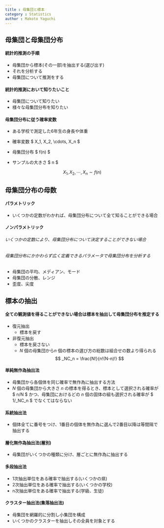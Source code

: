```yaml
---
title : 母集団と標本
category : Statistics
author : Makoto Yaguchi
---
```


## 母集団と母集団分布

#### 統計的推測の手順
- 母集団から標本(その一部)を抽出する(選び出す)
- それを分析する
- 母集団について推測をする
#### 統計的推測において知りたいこと
- 母集団について知りたい
- 様々な母集団分布を知りたい
#### 母集団分布に従う確率変数
- ある学校で測定した6年生の身長や体重

- 確率変数 $ X_1, X_2, \cdots, X_n $
- 母集団分布 $ f(n) $
- サンプルの大きさ $ n $

$$ X_1, X_2, \cdots, X_n \sim f(n) $$

## 母集団分布の母数

#### パラメトリック
- いくつかの定数がわかれば、母集団分布について全て知ることができる場合
#### ノンパラメトリック

###### いくつかの定数により、母集団分布について決定することができない場合

###### 母集団分布にかかわらず広く定義できるパラメータで母集団分布を分析する
- 母集団の平均、メディアン、モード
- 母集団の分散、レンジ
- 歪度、尖度

## 標本の抽出

#### 全ての観測値を得ることができない場合は標本を抽出して母集団分布を推定する
- 復元抽出
  - 標本を戻す
- 非復元抽出
  - 標本を戻さない
  - $N$ 個の母集団から$n$ 個の標本の選び方の総数は組合せの数より得られる
$$ _NC_n = \frac{N!}{n!(N-n)!} $$

#### 単純無作為抽出法
- 母集団から各個体を同じ確率で無作為に抽出する方法
- $N$ 個の母集団から大きさ $n$ の標本を得るとき、標本として選択される確率が $ n/N $ かつ、母集団におけるどの $n$ 個の固体の組も選択される確率が $ 1/_NC_n $ でなくてはならない

#### 系統抽出法
- 個体全てに番号をつけ、1番目の個体を無作為に選んで2番目以降は等間隔で抽出する

#### 層化無作為抽出法(層別)
- 母集団がいくつかの種類に分け、層ごとに無作為に抽出する

#### 多段抽出法
- 1次抽出単位をある確率で抽出する(いくつかの県)
- 2次抽出単位をある確率で抽出する(いくつかの学校)
- n次抽出単位をある確率で抽出する(学級、生徒)

#### クラスター抽出法(集落抽出法)
- 母集団を網羅的に分割し小集団を構成
- いくつかのクラスターを抽出しその全員を対象とする
